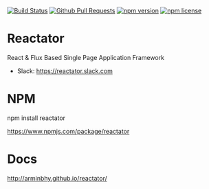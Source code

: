 [![Build Status](https://travis-ci.org/arminbhy/reactator.svg?branch=master)](https://travis-ci.org/arminbhy/reactator)
[![Github Pull Requests](https://img.shields.io/github/issues-pr/arminbhy/reactator.svg)](https://github.com/arminbhy/reactator/pulls)
[![npm version](https://img.shields.io/npm/dt/reactator.svg)](https://www.npmjs.com/package/reactator)
[![npm license](https://img.shields.io/npm/l/reactator.svg)](https://www.npmjs.com/package/reactator)

# Reactator
React & Flux Based Single Page Application Framework

* Slack: https://reactator.slack.com

# NPM
npm install reactator

https://www.npmjs.com/package/reactator

# Docs
http://arminbhy.github.io/reactator/
